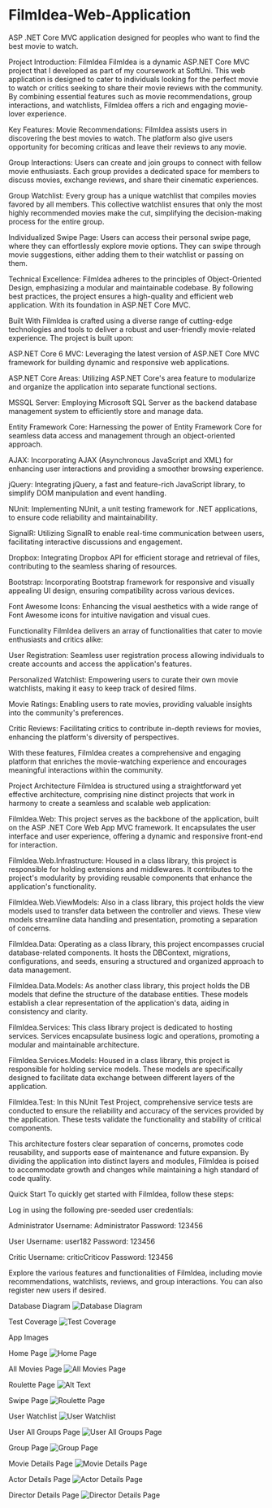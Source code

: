 # FilmIdea-Web-Application
ASP .NET Core MVC application designed for peoples who want to find the best movie to watch.

Project Introduction: FilmIdea
FilmIdea is a dynamic ASP.NET Core MVC project that I developed as part of my coursework at SoftUni. This web application is designed to cater to individuals looking for the perfect movie to watch or critics seeking to share their movie reviews with the community. By combining essential features such as movie recommendations, group interactions, and watchlists, FilmIdea offers a rich and engaging movie-lover experience.

Key Features:
Movie Recommendations: FilmIdea assists users in discovering the best movies to watch. The platform also give users opportunity for becoming criticas and leave their reviews to any movie.

Group Interactions: Users can create and join groups to connect with fellow movie enthusiasts. Each group provides a dedicated space for members to discuss movies, exchange reviews, and share their cinematic experiences.

Group Watchlist: Every group has a unique watchlist that compiles movies favored by all members. This collective watchlist ensures that only the most highly recommended movies make the cut, simplifying the decision-making process for the entire group.

Individualized Swipe Page: Users can access their personal swipe page, where they can effortlessly explore movie options. They can swipe through movie suggestions, either adding them to their watchlist or passing on them.

Technical Excellence:
FilmIdea adheres to the principles of Object-Oriented Design, emphasizing a modular and maintainable codebase. By following best practices, the project ensures a high-quality and efficient web application. With its foundation in ASP.NET Core MVC.

Built With
FilmIdea is crafted using a diverse range of cutting-edge technologies and tools to deliver a robust and user-friendly movie-related experience. The project is built upon:

ASP.NET Core 6 MVC: Leveraging the latest version of ASP.NET Core MVC framework for building dynamic and responsive web applications.

ASP.NET Core Areas: Utilizing ASP.NET Core's area feature to modularize and organize the application into separate functional sections.

MSSQL Server: Employing Microsoft SQL Server as the backend database management system to efficiently store and manage data.

Entity Framework Core: Harnessing the power of Entity Framework Core for seamless data access and management through an object-oriented approach.

AJAX: Incorporating AJAX (Asynchronous JavaScript and XML) for enhancing user interactions and providing a smoother browsing experience.

jQuery: Integrating jQuery, a fast and feature-rich JavaScript library, to simplify DOM manipulation and event handling.

NUnit: Implementing NUnit, a unit testing framework for .NET applications, to ensure code reliability and maintainability.

SignalR: Utilizing SignalR to enable real-time communication between users, facilitating interactive discussions and engagement.

Dropbox: Integrating Dropbox API for efficient storage and retrieval of files, contributing to the seamless sharing of resources.

Bootstrap: Incorporating Bootstrap framework for responsive and visually appealing UI design, ensuring compatibility across various devices.

Font Awesome Icons: Enhancing the visual aesthetics with a wide range of Font Awesome icons for intuitive navigation and visual cues.

Functionality
FilmIdea delivers an array of functionalities that cater to movie enthusiasts and critics alike:

User Registration: Seamless user registration process allowing individuals to create accounts and access the application's features.

Personalized Watchlist: Empowering users to curate their own movie watchlists, making it easy to keep track of desired films.

Movie Ratings: Enabling users to rate movies, providing valuable insights into the community's preferences.

Critic Reviews: Facilitating critics to contribute in-depth reviews for movies, enhancing the platform's diversity of perspectives.

With these features, FilmIdea creates a comprehensive and engaging platform that enriches the movie-watching experience and encourages meaningful interactions within the community.

Project Architecture
FilmIdea is structured using a straightforward yet effective architecture, comprising nine distinct projects that work in harmony to create a seamless and scalable web application:

FilmIdea.Web: This project serves as the backbone of the application, built on the ASP .NET Core Web App MVC framework. It encapsulates the user interface and user experience, offering a dynamic and responsive front-end for interaction.

FilmIdea.Web.Infrastructure: Housed in a class library, this project is responsible for holding extensions and middlewares. It contributes to the project's modularity by providing reusable components that enhance the application's functionality.

FilmIdea.Web.ViewModels: Also in a class library, this project holds the view models used to transfer data between the controller and views. These view models streamline data handling and presentation, promoting a separation of concerns.

FilmIdea.Data: Operating as a class library, this project encompasses crucial database-related components. It hosts the DBContext, migrations, configurations, and seeds, ensuring a structured and organized approach to data management.

FilmIdea.Data.Models: As another class library, this project holds the DB models that define the structure of the database entities. These models establish a clear representation of the application's data, aiding in consistency and clarity.

FilmIdea.Services: This class library project is dedicated to hosting services. Services encapsulate business logic and operations, promoting a modular and maintainable architecture.

FilmIdea.Services.Models: Housed in a class library, this project is responsible for holding service models. These models are specifically designed to facilitate data exchange between different layers of the application.

FilmIdea.Test: In this NUnit Test Project, comprehensive service tests are conducted to ensure the reliability and accuracy of the services provided by the application. These tests validate the functionality and stability of critical components.

This architecture fosters clear separation of concerns, promotes code reusability, and supports ease of maintenance and future expansion. By dividing the application into distinct layers and modules, FilmIdea is poised to accommodate growth and changes while maintaining a high standard of code quality.


Quick Start
To quickly get started with FilmIdea, follow these steps:

Log in using the following pre-seeded user credentials:

Administrator
Username: Administrator
Password: 123456

User
Username: user182
Password: 123456

Critic
Username: criticCriticov
Password: 123456

Explore the various features and functionalities of FilmIdea, including movie recommendations, watchlists, reviews, and group interactions. You can also register new users if desired.

Database Diagram
![Database Diagram](FilmIdea-WebApplication/wwwroot/ReadMeImages/diagram.png)

Test Coverage
![Test Coverage](FilmIdea-WebApplication/wwwroot/ReadMeImages/testCoverage.png)

App Images

Home Page
![Home Page](FilmIdea-WebApplication/wwwroot/ReadMeImages/home.png)

All Movies Page
![All Movies Page](FilmIdea-WebApplication/wwwroot/ReadMeImages/all.png)

Roulette Page
![Alt Text](FilmIdea-WebApplication/wwwroot/ReadMeImages/roulette.png)

Swipe Page
![Roulette Page](FilmIdea-WebApplication/wwwroot/ReadMeImages/swipe.png)

User Watchlist
![User Watchlist](FilmIdea-WebApplication/wwwroot/ReadMeImages/watchlist.png)

User All Groups Page
![User All Groups Page](FilmIdea-WebApplication/wwwroot/ReadMeImages/allGroups.png)

Group Page
![Group Page](FilmIdea-WebApplication/wwwroot/ReadMeImages/group.png)

Movie Details Page
![Movie Details Page](FilmIdea-WebApplication/wwwroot/ReadMeImages/movieDetails.png)

Actor Details Page
![Actor Details Page](FilmIdea-WebApplication/wwwroot/ReadMeImages/actorDetails.png)

Director Details Page
![Director Details Page](FilmIdea-WebApplication/wwwroot/ReadMeImages/directorDetails.png)
